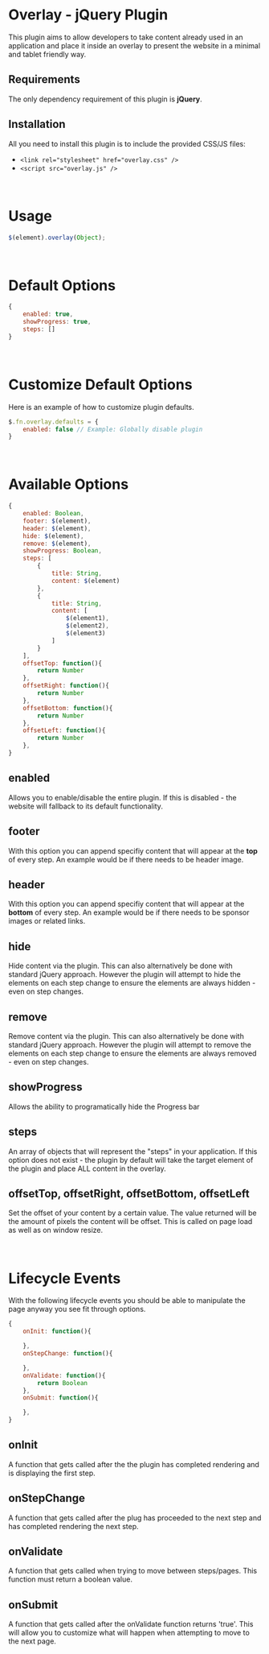 # __Overlay - jQuery Plugin__
This plugin aims to allow developers to take content already used in an application and place it inside an overlay to present the website in a minimal and tablet friendly way.

## __Requirements__
The only dependency requirement of this plugin is **jQuery**.

## __Installation__
All you need to install this plugin is to include the provided CSS/JS files:
* `<link rel="stylesheet" href="overlay.css" />`
* `<script src="overlay.js" />`  

&nbsp;

# __Usage__
```javascript
$(element).overlay(Object);
```

&nbsp;

# __Default Options__
```javascript
{
    enabled: true,
    showProgress: true,
    steps: []
}
```

&nbsp;

# __Customize Default Options__ 
Here is an example of how to customize plugin defaults. 
```javascript
$.fn.overlay.defaults = {
    enabled: false // Example: Globally disable plugin
}
```


&nbsp;

# __Available Options__
```javascript
{
    enabled: Boolean,
    footer: $(element),
    header: $(element),
    hide: $(element),
    remove: $(element),
    showProgress: Boolean,
    steps: [
        {
            title: String,
            content: $(element)
        },
        {
            title: String,
            content: [
                $(element1),
                $(element2),
                $(element3)
            ]
        }
    ],
    offsetTop: function(){
        return Number
    },
    offsetRight: function(){
        return Number
    },
    offsetBottom: function(){
        return Number
    },
    offsetLeft: function(){
        return Number
    },
}
```


## __enabled__
Allows you to enable/disable the entire plugin. If this is disabled - the website will fallback to its default functionality.

## __footer__
With this option you can append specifiy content that will appear at the **top** of every step. An example would be if there needs to be header image.

## __header__
With this option you can append specifiy content that will appear at the **bottom** of every step. An example would be if there needs to be sponsor images or related links.

## __hide__
Hide content via the plugin. This can also alternatively be done with standard jQuery approach. However the plugin will attempt to hide the elements on each step change to ensure the elements are always hidden - even on step changes.

## __remove__
Remove content via the plugin. This can also alternatively be done with standard jQuery approach. However the plugin will attempt to remove the elements on each step change to ensure the elements are always removed - even on step changes.

## __showProgress__
Allows the ability to programatically hide the Progress bar

## __steps__
An array of objects that will represent the "steps" in your application. If this option does not exist - the plugin by default will take the target element of the plugin and place ALL content in the overlay.

## __offsetTop__, __offsetRight__, __offsetBottom__, __offsetLeft__
Set the offset of your content by a certain value. The value returned will be the amount of pixels the content will be offset. This is called on page load as well as on window resize.

&nbsp;

# __Lifecycle Events__
With the following lifecycle events you should be able to manipulate the page anyway you see fit through options.
```javascript
{
    onInit: function(){

    },
    onStepChange: function(){

    },
    onValidate: function(){
        return Boolean
    },
    onSubmit: function(){

    },
}
```

## __onInit__
A function that gets called after the the plugin has completed rendering and is displaying the first step.

## __onStepChange__
A function that gets called after the plug has proceeded to the next step and has completed rendering the next step.

## __onValidate__
A function that gets called when trying to move between steps/pages. This function must return a boolean value.

## __onSubmit__
A function that gets called after the onValidate function returns 'true'. This will allow you to customize what will happen when attempting to move to the next page.
